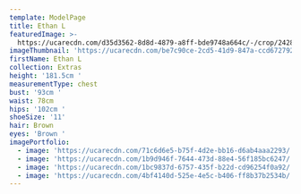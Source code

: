 ```yaml
---
template: ModelPage
title: Ethan L
featuredImage: >-
  https://ucarecdn.com/d35d3562-8d8d-4879-a8ff-bde9748a664c/-/crop/2428x1133/21,35/-/preview/
imageThumbnail: 'https://ucarecdn.com/be7c90ce-2cd5-41d9-847a-ccd6727922cc/'
firstName: Ethan L
collection: Extras
height: '181.5cm '
measurementType: chest
bust: '93cm '
waist: 78cm
hips: '102cm '
shoeSize: '11'
hair: Brown
eyes: 'Brown '
imagePortfolio:
  - image: 'https://ucarecdn.com/71c6d6e5-b75f-4d2e-bb16-d6ab4aaa2293/'
  - image: 'https://ucarecdn.com/1b9d946f-7644-473d-88e4-56f185bc6247/'
  - image: 'https://ucarecdn.com/1bc9837d-6757-435f-b22d-cd96254f0a92/'
  - image: 'https://ucarecdn.com/4bf4140d-525e-4e5c-b406-ff8b37b2534b/'
---
```


